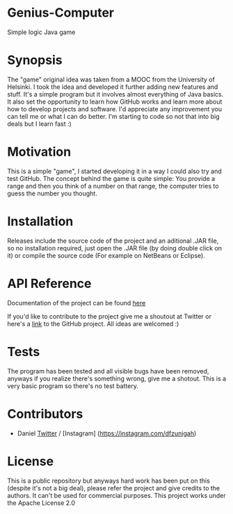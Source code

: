 # Genius-Computer
Simple logic Java game

# Synopsis

The "game" original idea was taken from a MOOC from the University of Helsinki. I took the idea and developed it further adding new features and stuff. It's a simple program but it involves almost everything of Java basics. It also set the opportunity to learn how GitHub works and learn more about how to develop projects and software. I'd appreciate any improvement you can tell me or what I can do better. I'm starting to code so not that into big deals but I learn fast :)

# Motivation

This is a simple "game", I started developing it in a way I could also try and test GitHub. The concept behind the game is quite simple: You provide a range and then you think of a number on that range, the computer tries to guess the number you thought.

# Installation

Releases include the source code of the project and an aditional .JAR file, so no installation required, just open the .JAR file (by doing double click on it) or compile the source code (For example on NetBeans or Eclipse). 

# API Reference

Documentation of the project can be found [here](https://github.com/dfzunigah/Genius-Computer/blob/master/Documentation.pdf)

If you'd like to contribute to the project give me a shoutout at Twitter or here's a [link](https://github.com/dfzunigah/Genius-Computer) to the GitHub project. All ideas are welcomed :)

# Tests

The program has been tested and all visible bugs have been removed, anyways if you realize there's something wrong, give me a shotout. This is a very basic program so there's no test battery.

# Contributors

 - Daniel [Twitter](https://twitter.com/dfzunigah) / [Instagram] (https://instagram.com/dfzunigah)

# License

This is a public repository but anyways hard work has been put on this (despite it's not a big deal), please refer the project and give credits to the authors. It can't be used for commercial purposes. This project works under the Apache License 2.0
